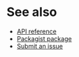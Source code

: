 # See also
- [API reference](https://api.belin.io/open.php)
- [Packagist package](https://packagist.org/packages/cedx/open)
- [Submit an issue](https://git.belin.io/cedx/open.php/issues)
